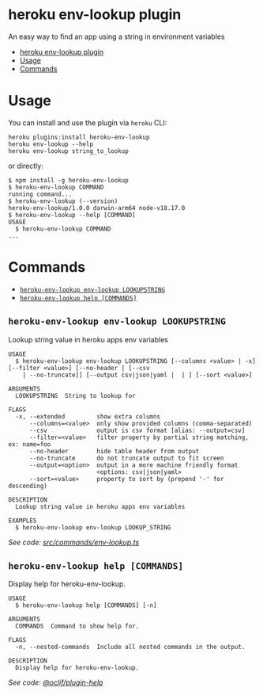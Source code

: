 # heroku env-lookup plugin

An easy way to find an app using a string in environment variables

<!-- toc -->
* [heroku env-lookup plugin](#heroku-env-lookup-plugin)
* [Usage](#usage)
* [Commands](#commands)
<!-- tocstop -->

# Usage
You can install and use the plugin via `heroku` CLI:
```sh-session
heroku plugins:install heroku-env-lookup
heroku env-lookup --help
heroku env-lookup string_to_lookup
```
or directly:
<!-- usage -->
```sh-session
$ npm install -g heroku-env-lookup
$ heroku-env-lookup COMMAND
running command...
$ heroku-env-lookup (--version)
heroku-env-lookup/1.0.0 darwin-arm64 node-v18.17.0
$ heroku-env-lookup --help [COMMAND]
USAGE
  $ heroku-env-lookup COMMAND
...
```
<!-- usagestop -->

# Commands

<!-- commands -->
* [`heroku-env-lookup env-lookup LOOKUPSTRING`](#heroku-env-lookup-env-lookup-lookupstring)
* [`heroku-env-lookup help [COMMANDS]`](#heroku-env-lookup-help-commands)

## `heroku-env-lookup env-lookup LOOKUPSTRING`

Lookup string value in heroku apps env variables

```
USAGE
  $ heroku-env-lookup env-lookup LOOKUPSTRING [--columns <value> | -x] [--filter <value>] [--no-header | [--csv
    | --no-truncate]] [--output csv|json|yaml |  | ] [--sort <value>]

ARGUMENTS
  LOOKUPSTRING  String to lookup for

FLAGS
  -x, --extended         show extra columns
      --columns=<value>  only show provided columns (comma-separated)
      --csv              output is csv format [alias: --output=csv]
      --filter=<value>   filter property by partial string matching, ex: name=foo
      --no-header        hide table header from output
      --no-truncate      do not truncate output to fit screen
      --output=<option>  output in a more machine friendly format
                         <options: csv|json|yaml>
      --sort=<value>     property to sort by (prepend '-' for descending)

DESCRIPTION
  Lookup string value in heroku apps env variables

EXAMPLES
  $ heroku-env-lookup env-lookup LOOKUP_STRING
```

_See code: [src/commands/env-lookup.ts](https://github.com/lancedikson/heroku-env-lookup/blob/v1.0.0/src/commands/env-lookup.ts)_

## `heroku-env-lookup help [COMMANDS]`

Display help for heroku-env-lookup.

```
USAGE
  $ heroku-env-lookup help [COMMANDS] [-n]

ARGUMENTS
  COMMANDS  Command to show help for.

FLAGS
  -n, --nested-commands  Include all nested commands in the output.

DESCRIPTION
  Display help for heroku-env-lookup.
```

_See code: [@oclif/plugin-help](https://github.com/oclif/plugin-help/blob/v6.0.12/src/commands/help.ts)_
<!-- commandsstop -->
